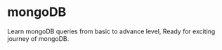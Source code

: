# mongoDB
Learn mongoDB queries from basic to advance level, Ready for exciting journey of mongoDB.
